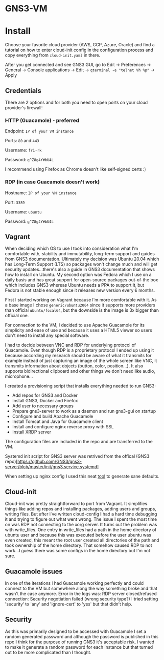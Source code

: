 # GNS3-VM

# Install

Choose your favorite cloud provider (AWS, GCP, Azure, Oracle) and find a tutorial on how to enter cloud-init config in the configuration process and copy everything from `cloud-init.yaml` in there.

After you get connected and see GNS3 GUI, go to Edit -> Preferences -> General -> Console applications -> Edit -> `qterminal -e "telnet %h %p"` -> Apply

## Credentials

There are 2 options and for both you need to open ports on your cloud provider's firewall!

### HTTP (Guacamole) - preferred

Endpoint: `IP of your VM instance`

Ports: `80` and `443`

Username: `fri-rk`

Password: `g^Z8g4Y#bU4L`

I recommend using Firefox as Chrome doesn't like self-signed certs :)

### RDP (in case Guacamole doesn't work)

Hostname: `IP of your VM instance`

Port: `3389`

Username: `ubuntu`

Password: `g^Z8g4Y#bU4L`

## Vagrant

When deciding which OS to use I took into consideration what I'm comfortable with, stability and immutability, long-term support and guides from GNS3 documentation. Ultimately my decision was Ubuntu 20.04 which has Long-Term Support (LTS) so packages won't change much and will get security updates...there's also a guide in GNS3 documentation that shows how to install on Ubuntu.
My second option was Fedora which I use on a daily basis and has great support for open-source packages out-of-the box which includes GNS3 whereas Ubuntu needs a PPA to support it, but Fedora is not stable enough since it releases new version every 6 months.

First I started working on Vagrant because I'm more comfortable with it. As a base image I chose `generic/ubuntu2004` since it supports more providers than official `ubuntu/focal64`, but the downside is the image is 3x bigger than official one.

For connection to the VM, I decided to use Apache Guacamole for its simplicity and ease of use and because it uses a HTML5 viewer so users don't need to install any special software.

I had to decide between VNC and RDP for underlying protocol of Guacamole. Even though RDP is a proprietary protocol I ended up using it because according my research should be aware of what it transmits for example instead of just capturing an image of the whole screen like VNC, it transmits information about objects (button, color, position...). It also supports bidirectional clipboard and other things we don't need like audio, microphone...

I created a provisioning script that installs everything needed to run GNS3:

- Add repos for GNS3 and Docker
- Install GNS3, Docker and Firefox
- Add user to necessary groups
- Prepare gns3-server to work as a daemon and run gns3-gui on startup
- Configure and build Apache Guacamole
- Install Tomcat and Java for Guacamole client
- Install and configure nginx reverse proxy with SSL
- Install XRDP server

The configuration files are included in the repo and are transferred to the VM.

Systemd init script for GNS3 server was retrived from the offical (GNS3 repo)[https://github.com/GNS3/gns3-server/blob/master/init/gns3.service.systemd]

When setting up nginx config I used this neat [tool](https://ssl-config.mozilla.org/#server=nginx&version=1.17.0&config=intermediate&openssl=1.1.1&hsts=false&ocsp=false&guideline=5.6) to generate sane defaults.

## Cloud-init

Cloud-init was pretty straightforward to port from Vagrant. It simplifies things like adding repos and installing packages, adding users and groups, writing files.
But after I've written cloud-config I had a hard time debugging it and trying to figure out what went wrong.
The issue I spent the most time on was RDP not connecting to the xorg server. It turns out the problem was with write_files. One entry in write_files had a path in the home directory of ubuntu user and because this was executed before the user ubuntu was even created, this meant the root user created all directories of the path and took ownership of the home directory. That somehow caused RDP to not work...I guess there was some configs in the home directory but I'm not sure.

## Guacamole issues

In one of the iterations I had Guacamole working perfectly and could connect to the VM but somewhere along the way something broke and that wasn't the case anymore.
Error in the logs was: RDP server closed/refused connection: Security negotiation failed (wrong security type?)
I tried setting 'security' to 'any' and 'ignore-cert' to 'yes' but that didn't help.

## Security

As this was primarily designed to be accessed with Guacamole I set a random generated password and although the password is published in this repo I think for the purpose of running GNS3 it's acceptable risk. I wanted to make it generate a random password for each instance but that turned out to be more complicated than I thought.
